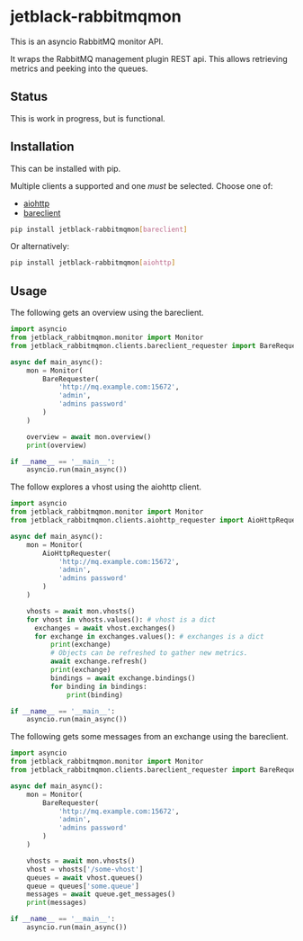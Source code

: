 # jetblack-rabbitmqmon

This is an asyncio RabbitMQ monitor API.

It wraps the RabbitMQ management plugin REST api. This allows retrieving
metrics and peeking into the queues.

## Status

This is work in progress, but is functional.

## Installation

This can be installed with pip.

Multiple clients a supported and one *must* be selected. Choose one of:

* [aiohttp](https://github.com/aio-libs/aiohttp)
* [bareclient](https://github.com/rob-blackbourn/bareClient)

```bash
pip install jetblack-rabbitmqmon[bareclient]
```

Or alternatively:

```bash
pip install jetblack-rabbitmqmon[aiohttp]
```


## Usage

The following gets an overview using the bareclient.

```python
import asyncio
from jetblack_rabbitmqmon.monitor import Monitor
from jetblack_rabbitmqmon.clients.bareclient_requester import BareRequester

async def main_async():
    mon = Monitor(
        BareRequester(
            'http://mq.example.com:15672',
            'admin',
            'admins password'
        )
    )

    overview = await mon.overview()
    print(overview)

if __name__ == '__main__':
    asyncio.run(main_async())
```

The follow explores a vhost using the aiohttp client.

```python
import asyncio
from jetblack_rabbitmqmon.monitor import Monitor
from jetblack_rabbitmqmon.clients.aiohttp_requester import AioHttpRequester

async def main_async():
    mon = Monitor(
        AioHttpRequester(
            'http://mq.example.com:15672',
            'admin',
            'admins password'
        )
    )

    vhosts = await mon.vhosts()
    for vhost in vhosts.values(): # vhost is a dict
      exchanges = await vhost.exchanges()
      for exchange in exchanges.values(): # exchanges is a dict
          print(exchange)
          # Objects can be refreshed to gather new metrics.
          await exchange.refresh()
          print(exchange)
          bindings = await exchange.bindings()
          for binding in bindings:
              print(binding)

if __name__ == '__main__':
    asyncio.run(main_async())
```

The following gets some messages from an exchange using the bareclient.

```python
import asyncio
from jetblack_rabbitmqmon.monitor import Monitor
from jetblack_rabbitmqmon.clients.bareclient_requester import BareRequester

async def main_async():
    mon = Monitor(
        BareRequester(
            'http://mq.example.com:15672',
            'admin',
            'admins password'
        )
    )

    vhosts = await mon.vhosts()
    vhost = vhosts['/some-vhost']
    queues = await vhost.queues()
    queue = queues['some.queue']
    messages = await queue.get_messages()
    print(messages)

if __name__ == '__main__':
    asyncio.run(main_async())
```

